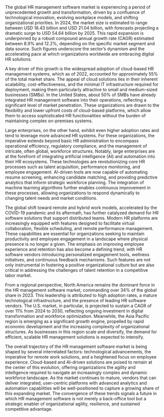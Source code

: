 The global HR management software market is experiencing a period of unprecedented growth and transformation, driven by a confluence of technological innovation, evolving workplace models, and shifting organizational priorities. In 2024, the market size is estimated to range between USD 18.43 billion and USD 21.04 billion, with forecasts projecting a dramatic surge to USD 54.64 billion by 2025. This rapid expansion is underpinned by a robust compound annual growth rate (CAGR) estimated between 8.9% and 12.2%, depending on the specific market segment and data source. Such figures underscore the sector’s dynamism and the accelerating pace at which organizations worldwide are embracing digital HR solutions.

A key driver of this growth is the widespread adoption of cloud-based HR management systems, which as of 2022, accounted for approximately 55% of the total market share. The appeal of cloud solutions lies in their inherent scalability, cost-effectiveness, and the minimal IT infrastructure required for deployment, making them particularly attractive to small and medium-sized businesses (SMBs). In the United States, about 50% of SMBs have already integrated HR management software into their operations, reflecting a significant level of market penetration. These organizations are drawn to the flexibility and lower upfront costs of cloud-based platforms, which allow them to access sophisticated HR functionalities without the burden of maintaining complex on-premises systems.

Large enterprises, on the other hand, exhibit even higher adoption rates and tend to leverage more advanced HR systems. For these organizations, the imperative extends beyond basic HR administration to encompass operational efficiency, regulatory compliance, and the management of intricate, often global, workforce structures. Notably, large enterprises are at the forefront of integrating artificial intelligence (AI) and automation into their HR ecosystems. These technologies are revolutionizing core HR processes such as talent acquisition, performance monitoring, and employee engagement. AI-driven tools are now capable of automating resume screening, enhancing candidate matching, and providing predictive analytics that inform strategic workforce planning. The integration of machine learning algorithms further enables continuous improvement in these processes, allowing organizations to respond dynamically to changing talent needs and market conditions.

The global shift toward remote and hybrid work models, accelerated by the COVID-19 pandemic and its aftermath, has further catalyzed demand for HR software solutions that support distributed teams. Modern HR platforms are increasingly equipped with features designed to facilitate virtual collaboration, flexible scheduling, and remote performance management. These capabilities are essential for organizations seeking to maintain productivity and employee engagement in a landscape where physical presence is no longer a given. The emphasis on improving employee experience and retention has also become a defining trend, with HR software vendors introducing personalized engagement tools, wellness initiatives, and continuous feedback mechanisms. Such features are not only instrumental in fostering a positive organizational culture but are also critical in addressing the challenges of talent retention in a competitive labor market.

From a regional perspective, North America remains the dominant force in the HR management software market, commanding over 34% of the global share in 2023. This leadership is attributed to high adoption rates, a mature technological infrastructure, and the presence of leading HR software vendors. The U.S. market, in particular, is projected to sustain a CAGR of over 11% from 2024 to 2030, reflecting ongoing investment in digital transformation and workforce optimization. Meanwhile, the Asia Pacific region is emerging as a significant growth engine, propelled by rapid economic development and the increasing complexity of organizational structures. As businesses in this region scale and diversify, the demand for efficient, scalable HR management solutions is expected to intensify.

The overall trajectory of the HR management software market is being shaped by several interrelated factors: technological advancements, the imperative for remote work solutions, and a heightened focus on employee experience. Cloud-based and AI-driven solutions are poised to remain at the center of this evolution, offering organizations the agility and intelligence required to navigate an increasingly complex and dynamic workforce landscape. As the market continues to mature, vendors that can deliver integrated, user-centric platforms with advanced analytics and automation capabilities will be well-positioned to capture a growing share of this expanding market. The convergence of these trends signals a future in which HR management software is not merely a back-office tool but a strategic enabler of organizational agility, resilience, and sustained competitive advantage.